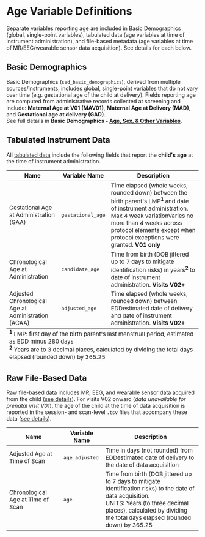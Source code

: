 # Age Variable Definitions

Separate variables reporting age are included in Basic Demographics (global, single-point variables), tabulated data (age variables at time of instrument administration), and file-based metadata (age variables at time of MR/EEG/wearable sensor data acquisition). See details for each below.

## Basic Demographics

Basic Demographics (`sed_basic_demographics`), derived from multiple sources/instruments, includes global, single-point variables that do not vary over time (e.g. gestational age of the child at delivery). Fields reporting age are computed from administrative records collected at screening and include: **Maternal Age at V01 (MAV01)**, **Maternal Age at Delivery (MAD)**, and **Gestational age at delivery (GAD)**.<br>
See full details in **Basic Demographics - [Age, Sex, & Other Variables](demo/basicdemo.md#age-sec-other-variables)**.

## Tabulated Instrument Data

All [tabulated data](../datacuration/phenotypes.md) include the following fields that report the **child's age** at the time of instrument administration.

<table class="compact-table-no-vertical-lines" style="width: 100%; border-collapse: collapse; table-layout: fixed; font-size: 15px;">
<tfoot><tr><td colspan="3" style="word-wrap: break-word; white-space: normal;">
  <sup><b>1</b></sup> LMP: first day of the birth parent's last menstrual period, estimated as EDD minus 280 days<br>
  <sup><b>2</b></sup> Years are to 3 decimal places, calculated by dividing the total days elapsed (rounded down) by 365.25</td></tr></tfoot>
<thead>
  <tr>
    <th>Name</th>
    <th>Variable Name</th>
    <th>Description</th>
  </tr>
</thead>
<tbody>
<tr>
<td style="word-wrap: break-word; white-space: normal;">Gestational Age at Administration (GAA)</td>
<td><code>gestational_age</code></td>
<td style="word-wrap: break-word; white-space: normal;">Time elapsed (whole weeks, rounded down) between the birth parent's LMP<sup><b>1</b></sup> and date of instrument administration. <span class="tooltip">Max 4 week variation<span class="tooltiptext">Varies no more than 4 weeks across protocol elements except when protocol exceptions were granted</span></span>. <b>V01 only</b>
</td>
</tr>
<tr>
<td style="word-wrap: break-word; white-space: normal;">Chronological Age at Administration</td>
<td><code>candidate_age</code></td>
<td style="word-wrap: break-word; white-space: normal;">Time from birth (DOB jittered up to 7 days to mitigate identification risks) in years<sup><b>2</b></sup> to date of instrument administration. <b>Visits V02+</b></td>
</tr>
<tr>
<td style="word-wrap: break-word; white-space: normal;">Adjusted Chronological Age at Administration (ACAA)</td>
<td><code>adjusted_age</code></td>
<td style="word-wrap: break-word; white-space: normal;">Time elapsed (whole weeks, rounded down) between <span class="tooltip">EDD<span class="tooltiptext">estimated date of delivery</span></span> and date of instrument administration. <b>Visits V02+</b></td>
</tr>
</tbody>
</table>

## Raw File-Based Data

Raw file-based data includes MR, EEG, and wearable sensor data acquired from the child ([see details](../datacuration/file-based-data.md#raw-bids)). For visits V02 onward (*data unavailable for prenatal visit V01*), the age of the child at the time of data acquisition is reported in the session- and scan-level `.tsv` files that accompany these data ([see details](../datacuration/file-based-data.md#participant-session-scan-level-data)).

<table class="compact-table-no-vertical-lines" style="width: 100%; border-collapse: collapse; table-layout: fixed; font-size: 15px;">
<thead>
  <tr>
    <th>Name</th>
    <th>Variable Name</th>
    <th>Description</th>
  </tr>
</thead>
<tbody>
<tr>
<td style="word-wrap: break-word; white-space: normal;">Adjusted Age at Time of Scan</td>
<td><code>age_adjusted</code></td>
<td style="word-wrap: break-word; white-space: normal;">Time in days (not rounded) from <span class="tooltip">EDD<span class="tooltiptext">estimated date of delivery</span></span> to the date of data acquisition</td>
</tr>
<tr>
<td style="word-wrap: break-word; white-space: normal;">Chronological Age at Time of Scan</td>
<td><code>age</code></td>
<td style="word-wrap: break-word; white-space: normal;">Time from birth (DOB jittered up to 7 days to mitigate identification risks) to the date of data acquisition.<br>
UNITS: Years (to three decimal places), calculated by dividing the total days elapsed (rounded down) by 365.25</td>
</tr>
</tbody>
</table>